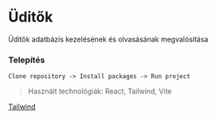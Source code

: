 # Üditők
Üdítők adatbázis kezelésének és olvasásának megvalósítása

### Telepítés
`Clone repository -> Install packages -> Run project`

>Használt technológiák: React, Tailwind, Vite

[Tailwind](https://tailwindcss.com/)
